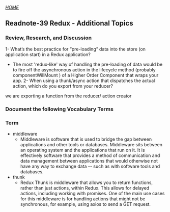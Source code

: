 [*HOME*](https://nassir1976.github.io/reading-notes/)

## Readnote-39 Redux - Additional Topics

### Review, Research, and Discussion

1- What’s the best practice for “pre-loading” data into the store (on application start) in a Redux application?
 - The most 'redux-like' way of handling the pre-loading of data would be to fire off the asynchronous action in the lifecycle method (probably componentWillMount ) of a Higher Order Component that wraps your app.
2- When using a thunk/async action that dispatches the actual action, which do you export from your reducer?
 
 we are exporting a function from the reducer/ action creator
### Document the following Vocabulary Terms
### Term
- middleware
  - Middleware is software that is used to bridge the gap between applications and other tools or databases. Middleware sits between an operating system and the applications that run on it. It is effectively software that provides a method of communication and data management between applications that would otherwise not have any way to exchange data -- such as with software tools and databases.
- thunk
    - Redux Thunk is middleware that allows you to return functions, rather than just actions, within Redux. This allows for delayed actions, including working with promises. One of the main use cases for this middleware is for handling actions that might not be synchronous, for example, using axios to send a GET request.